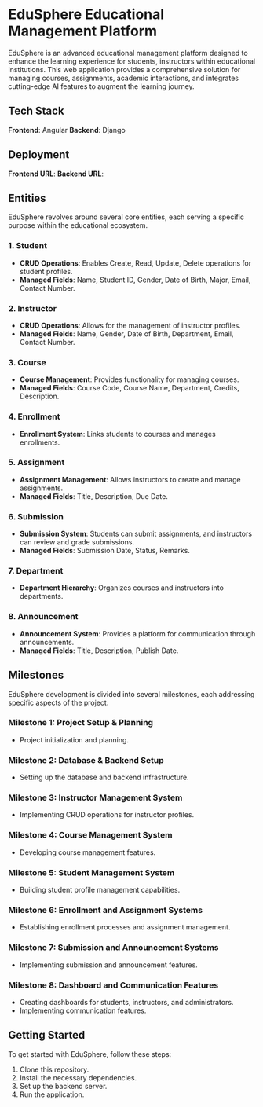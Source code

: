 # EduSphere Educational Management Platform
EduSphere is an advanced educational management platform designed to enhance the learning experience for students, instructors within educational institutions. This web application provides a comprehensive solution for managing courses, assignments, academic interactions, and integrates cutting-edge AI features to augment the learning journey.

## Tech Stack
**Frontend**: Angular
**Backend**: Django

## Deployment
**Frontend URL**: 
**Backend URL**: 

## Entities
EduSphere revolves around several core entities, each serving a specific purpose within the educational ecosystem.

### 1. Student
- **CRUD Operations**: Enables Create, Read, Update, Delete operations for student profiles.
- **Managed Fields**: Name, Student ID, Gender, Date of Birth, Major, Email, Contact Number.

### 2. Instructor
- **CRUD Operations**: Allows for the management of instructor profiles.
- **Managed Fields**: Name, Gender, Date of Birth, Department, Email, Contact Number.

### 3. Course
- **Course Management**: Provides functionality for managing courses.
- **Managed Fields**: Course Code, Course Name, Department, Credits, Description.

### 4. Enrollment
- **Enrollment System**: Links students to courses and manages enrollments.

### 5. Assignment
- **Assignment Management**: Allows instructors to create and manage assignments.
- **Managed Fields**: Title, Description, Due Date.

### 6. Submission
- **Submission System**: Students can submit assignments, and instructors can review and grade submissions.
- **Managed Fields**: Submission Date, Status, Remarks.

### 7. Department
- **Department Hierarchy**: Organizes courses and instructors into departments.

### 8. Announcement
- **Announcement System**: Provides a platform for communication through announcements.
- **Managed Fields**: Title, Description, Publish Date.

## Milestones
EduSphere development is divided into several milestones, each addressing specific aspects of the project.

### Milestone 1: Project Setup & Planning
- Project initialization and planning.

### Milestone 2: Database & Backend Setup
- Setting up the database and backend infrastructure.

### Milestone 3: Instructor Management System
- Implementing CRUD operations for instructor profiles.

### Milestone 4: Course Management System
- Developing course management features.

### Milestone 5: Student Management System
- Building student profile management capabilities.

### Milestone 6: Enrollment and Assignment Systems
- Establishing enrollment processes and assignment management.

### Milestone 7: Submission and Announcement Systems
- Implementing submission and announcement features.

### Milestone 8: Dashboard and Communication Features
- Creating dashboards for students, instructors, and administrators.
- Implementing communication features.

## Getting Started
To get started with EduSphere, follow these steps:

1. Clone this repository.
2. Install the necessary dependencies.
3. Set up the backend server.
4. Run the application.
